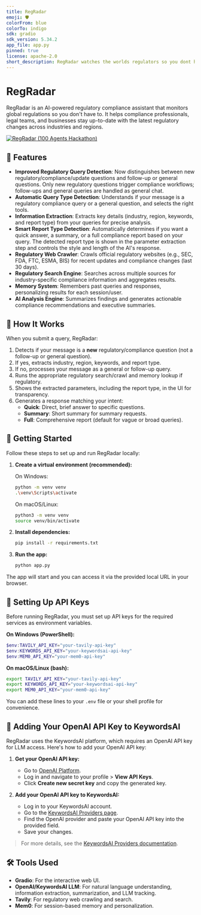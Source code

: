 ```yaml
---
title: RegRadar
emoji: 🛡️
colorFrom: blue
colorTo: indigo
sdk: gradio
sdk_version: 5.34.2
app_file: app.py
pinned: true
license: apache-2.0
short_description: RegRadar watches the worlds regulators so you dont have to.
---
```


# RegRadar

RegRadar is an AI-powered regulatory compliance assistant that monitors global regulations so you don't have to. It helps compliance professionals, legal teams, and businesses stay up-to-date with the latest regulatory changes across industries and regions.

[![RegRadar (100 Agents Hackathon)](./images/image.png)](https://www.youtube.com/watch?v=v0lZMx_Yt2I)

## 🚀 Features
- **Improved Regulatory Query Detection**: Now distinguishes between new regulatory/compliance/update questions and follow-up or general questions. Only new regulatory questions trigger compliance workflows; follow-ups and general queries are handled as general chat.
- **Automatic Query Type Detection**: Understands if your message is a regulatory compliance query or a general question, and selects the right tools.
- **Information Extraction**: Extracts key details (industry, region, keywords, and report type) from your queries for precise analysis.
- **Smart Report Type Detection**: Automatically determines if you want a quick answer, a summary, or a full compliance report based on your query. The detected report type is shown in the parameter extraction step and controls the style and length of the AI's response.
- **Regulatory Web Crawler**: Crawls official regulatory websites (e.g., SEC, FDA, FTC, ESMA, BIS) for recent updates and compliance changes (last 30 days).
- **Regulatory Search Engine**: Searches across multiple sources for industry-specific compliance information and aggregates results.
- **Memory System**: Remembers past queries and responses, personalizing results for each session/user.
- **AI Analysis Engine**: Summarizes findings and generates actionable compliance recommendations and executive summaries.

## 🚦 How It Works
When you submit a query, RegRadar:
1. Detects if your message is a **new** regulatory/compliance question (not a follow-up or general question).
2. If yes, extracts industry, region, keywords, and report type.
3. If no, processes your message as a general or follow-up query.
4. Runs the appropriate regulatory search/crawl and memory lookup if regulatory.
5. Shows the extracted parameters, including the report type, in the UI for transparency.
5. Generates a response matching your intent:
   - **Quick**: Direct, brief answer to specific questions.
   - **Summary**: Short summary for summary requests.
   - **Full**: Comprehensive report (default for vague or broad queries).

## 🏁 Getting Started

Follow these steps to set up and run RegRadar locally:

1. **Create a virtual environment (recommended):**
   
   On Windows:
   ```bash
   python -m venv venv
   .\venv\Scripts\activate
   ```
   On macOS/Linux:
   ```bash
   python3 -m venv venv
   source venv/bin/activate
   ```

2. **Install dependencies:**
   ```bash
   pip install -r requirements.txt
   ```

3. **Run the app:**
   ```bash
   python app.py
   ```

The app will start and you can access it via the provided local URL in your browser.

## 🔑 Setting Up API Keys

Before running RegRadar, you must set up API keys for the required services as environment variables.

**On Windows (PowerShell):**
```powershell
$env:TAVILY_API_KEY="your-tavily-api-key"
$env:KEYWORDS_API_KEY="your-keywordsai-api-key"
$env:MEM0_API_KEY="your-mem0-api-key"
```

**On macOS/Linux (bash):**
```bash
export TAVILY_API_KEY="your-tavily-api-key"
export KEYWORDS_API_KEY="your-keywordsai-api-key"
export MEM0_API_KEY="your-mem0-api-key"
```

You can add these lines to your `.env` file or your shell profile for convenience.

## 🤖 Adding Your OpenAI API Key to KeywordsAI

RegRadar uses the KeywordsAI platform, which requires an OpenAI API key for LLM access. Here's how to add your OpenAI API key:

1. **Get your OpenAI API key:**
   - Go to [OpenAI Platform](https://platform.openai.com/).
   - Log in and navigate to your profile > **View API Keys**.
   - Click **Create new secret key** and copy the generated key.

2. **Add your OpenAI API key to KeywordsAI:**
   - Log in to your KeywordsAI account.
   - Go to the [KeywordsAI Providers page](https://platform.keywordsai.co/platform/api/providers).
   - Find the OpenAI provider and paste your OpenAI API key into the provided field.
   - Save your changes.

> For more details, see the [KeywordsAI Providers documentation](https://platform.keywordsai.co/platform/api/providers).

## 🛠️ Tools Used
- **Gradio**: For the interactive web UI.
- **OpenAI/KeywordsAI LLM**: For natural language understanding, information extraction, summarization, and LLM tracking.
- **Tavily**: For regulatory web crawling and search.
- **Mem0**: For session-based memory and personalization.




